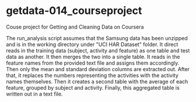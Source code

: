 # getdata-014_courseproject
Couse project for Getting and Cleaning Data on Coursera

The run_analysis script assumes that the Samsung data has been unzipped and is in the working directory under "UCI HAR Dataset" folder.
It direct reads in the training data (subject, activity and feature) as one table and test data as another.
It then merges the two into a single table.
It reads in the feature names from the provided text file and assigns them accordingly.
Then only the mean and standard deviation columns are extracted out.
After that, it replaces the numbers representing the activities with the activity names themselves.
Then it creates a second table with the average of each feature, grouped by subject and activity.
Finally, this aggregated table is written out in a text file.

